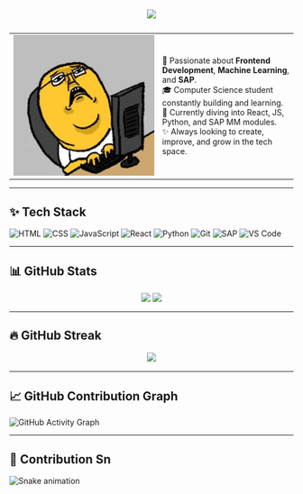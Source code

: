<!-- Typing effect -->
<h1 align="center">
  <img src="https://readme-typing-svg.herokuapp.com/?lines=Hi+%F0%9F%91%8B+I'm+Ishaan+Singh;Frontend+Developer+%7C+ML+Enthusiast+%7C+SAP+Learner;&center=true&size=25">
</h1>

<!-- Rabbit GIF and Intro -->
<table>
  <tr>
    <td width="250">
      <img src="https://github.com/Ishaan18singh/Ishaan18singh/blob/main/rabbit_typing.gif" width="100%" alt="Rabbit Typing Bunny"/>
    </td>
    <td>
      <p>
        🚀 Passionate about <strong>Frontend Development</strong>, <strong>Machine Learning</strong>, and <strong>SAP</strong>.<br>
        🎓 Computer Science student constantly building and learning.<br>
        🧠 Currently diving into React, JS, Python, and SAP MM modules.<br>
        ✨ Always looking to create, improve, and grow in the tech space.
      </p>
    </td>
  </tr>
</table>

---

## ✨ Tech Stack

![HTML](https://img.shields.io/badge/-HTML5-E34F26?style=flat&logo=html5)
![CSS](https://img.shields.io/badge/-CSS3-1572B6?style=flat&logo=css3)
![JavaScript](https://img.shields.io/badge/-JavaScript-F7DF1E?style=flat&logo=javascript)
![React](https://img.shields.io/badge/-React-61DAFB?style=flat&logo=react)
![Python](https://img.shields.io/badge/-Python-3776AB?style=flat&logo=python)
![Git](https://img.shields.io/badge/-Git-F05032?style=flat&logo=git)
![SAP](https://img.shields.io/badge/-SAP-0FAAFF?style=flat&logo=sap)
![VS Code](https://img.shields.io/badge/-VS%20Code-007ACC?style=flat&logo=visual-studio-code)

---

## 📊 GitHub Stats

<div align="center">
  <img src="https://github-readme-stats.vercel.app/api?username=Ishaan18singh&show_icons=true&theme=tokyonight&hide_border=true&count_private=true" height="160px"/>
  <img src="https://github-readme-stats.vercel.app/api/top-langs/?username=Ishaan18singh&layout=compact&theme=tokyonight&hide_border=true&langs_count=8" height="160px"/>
</div>

---

## 🔥 GitHub Streak

<p align="center">
  <img src="https://streak-stats.demolab.com?user=Ishaan18singh&theme=tokyonight&hide_border=true" />
</p>

---

## 📈 GitHub Contribution Graph

![GitHub Activity Graph](https://github-readme-activity-graph.vercel.app/graph?username=Ishaan18singh&theme=react-dark&area=true)

---

## 🐍 Contribution Sn
![Snake animation](https://github.com/Ishaan18singh/Ishaan18singh/blob/output/github-contribution-grid-snake.svg)

